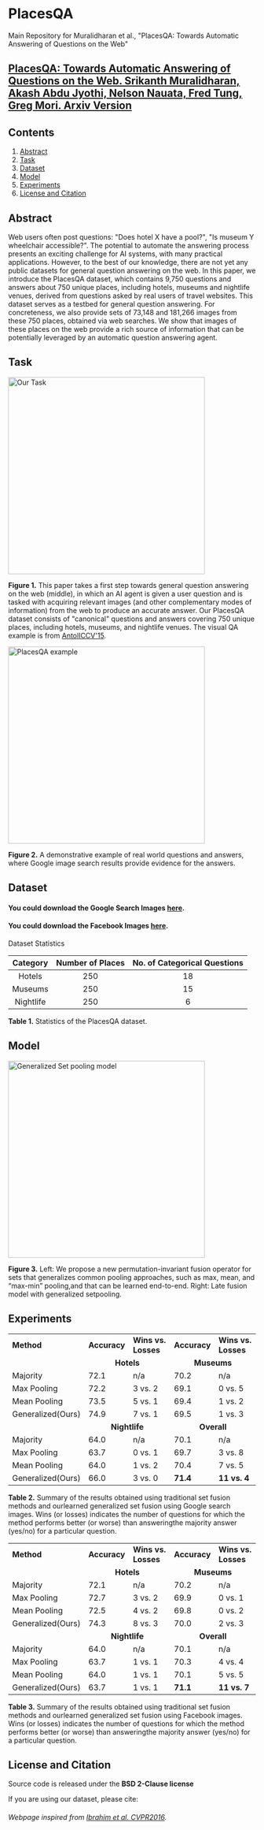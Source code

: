 # PlacesQA
Main Repository for Muralidharan et al., "PlacesQA: Towards Automatic Answering of Questions on the Web"

## [PlacesQA: Towards Automatic Answering of Questions on the Web. Srikanth Muralidharan, Akash Abdu Jyothi, Nelson Nauata, Fred Tung, Greg Mori. Arxiv Version](https://www.arxiv.org/)

## Contents
1. [Abstract](abstract)
1. [Task](#task)
1. [Dataset](#dataset)
1. [Model](#model)
1. [Experiments](#experiments)
1. [License and Citation](#license-and-citation)

## Abstract

Web users often post questions: "Does hotel X have a pool?", "Is museum Y wheelchair accessible?". The potential to automate the answering process presents an exciting challenge for AI systems, with many practical applications. However, to the best of our knowledge, there are not yet any public datasets for general question answering on the web. In this paper, we introduce the PlacesQA dataset, which contains 9,750 questions and answers about 750 unique places, including hotels, museums and nightlife venues, derived from questions asked by real users of travel websites.  This dataset serves as a testbed for general question answering.  For concreteness, we also provide sets of 73,148 and 181,266 images from these 750 places, obtained via web searches.  We show that images of these places on the web provide a rich source of information that can be potentially leveraged by an automatic question answering agent.

## Task

<img src="https://github.com/sri3705/placesQA/blob/master/images/qa_pull.jpg" alt="Our Task" height="400" >

**Figure 1.** This paper takes a first step towards general question answering on the web (middle), in which an AI agent is given a user question and is tasked
with acquiring relevant images (and other complementary modes of information) from the web to produce an accurate answer. Our PlacesQA dataset consists of
"canonical" questions and answers covering 750 unique places, including hotels, museums, and nightlife venues. The visual QA example is from
[AntolICCV'15](https://arxiv.org/pdf/1505.00468v6.pdf).

<img src="https://github.com/sri3705/placesQA/blob/master/images/QAexample.jpg" alt="PlacesQA example" height="400" >

**Figure 2.** A demonstrative example of real world questions and answers, where Google image search results provide evidence for the answers.

## Dataset

#### You could download the Google Search Images [here](https://arxiv.org).
#### You could download the Facebook Images [here](https://arxiv.org).

Dataset Statistics

|Category|Number of Places|No. of Categorical Questions|
|:---:|:---:|:---:|
|Hotels|250|18|
|Museums|250|15|
|Nightlife|250|6|

**Table 1.** Statistics of the PlacesQA dataset.



## Model

<img src="https://github.com/sri3705/placesQA/blob/master/images/qa_model.png" alt="Generalized Set pooling model" height="400" >

**Figure 3.** Left:  We  propose a new permutation-invariant fusion operator for sets that generalizes common pooling approaches, such as max, mean, and
“max-min” pooling,and that can be learned end-to-end. Right: Late fusion model with generalized setpooling.

## Experiments

<table>
  <tr>
    <td><b>Method</b></td>
    <td><b>Accuracy</b></td>
    <td><b>Wins vs. Losses</b></td>
    <td><b>Accuracy</b></td>
    <td><b>Wins vs. Losses</b></td>
  </tr>
  <tr>
  	<td></td>
    <td colspan="2"><center><b>Hotels</b></center></td>
    <td colspan="2"><center><b>Museums</b></center></td>
  </tr>
  <tr>
    <td>Majority</td>
    <td>72.1</td>
    <td>n/a</td>
    <td>70.2</td>
    <td>n/a</td>
  </tr>
  <tr>
    <td>Max Pooling</td>
    <td>72.2</td>
    <td>3 vs. 2</td>
    <td>69.1</td>
    <td>0 vs. 5</td>
  </tr>
  <tr>
    <td>Mean Pooling</td>
    <td>73.5</td>
    <td>5 vs. 1</td>
    <td>69.4</td>
    <td>1 vs. 2</td>
  </tr>
  <tr>
    <td>Generalized(Ours)</td>
    <td>74.9</td>
    <td>7 vs. 1</td>
    <td>69.5</td>
    <td>1 vs. 3</td>
  </tr>
  <tr>
  	<td></td>
    <td colspan="2"><center><b>Nightlife</b></center></td>
    <td colspan="2"><center><b>Overall</b></center></td>
  </tr>
  <tr>
    <td>Majority</td>
    <td>64.0</td>
    <td>n/a</td>
    <td>70.1</td>
    <td>n/a</td>
  </tr>
  <tr>
    <td>Max Pooling</td>
    <td>63.7</td>
    <td>0 vs. 1</td>
    <td>69.7</td>
    <td>3 vs. 8</td>
  </tr>
  <tr>
    <td>Mean Pooling</td>
    <td>64.0</td>
    <td>1 vs. 2</td>
    <td>70.4</td>
    <td>7 vs. 5</td>
  </tr>
  <tr>
    <td>Generalized(Ours)</td>
    <td>66.0</td>
    <td>3 vs. 0</td>
    <td><b>71.4</b></td>
    <td><b>11 vs. 4</b></td>
  </tr>
</table>

**Table 2.** Summary of the results obtained using traditional set fusion methods and ourlearned generalized set fusion using Google search images. Wins (or losses) indicates the number of questions for which the method performs better (or worse) than answeringthe majority answer (yes/no) for a particular question.

<table>
  <tr>
    <td><b>Method</b></td>
    <td><b>Accuracy</b></td>
    <td><b>Wins vs. Losses</b></td>
    <td><b>Accuracy</b></td>
    <td><b>Wins vs. Losses</b></td>
  </tr>
  <tr>
  	<td></td>
    <td colspan="2"><center><b>Hotels</b></center></td>
    <td colspan="2"><center><b>Museums</b></center></td>
  </tr>
  <tr>
    <td>Majority</td>
    <td>72.1</td>
    <td>n/a</td>
    <td>70.2</td>
    <td>n/a</td>
  </tr>
  <tr>
    <td>Max Pooling</td>
    <td>72.7</td>
    <td>3 vs. 2</td>
    <td>69.9</td>
    <td>0 vs. 1</td>
  </tr>
  <tr>
    <td>Mean Pooling</td>
    <td>72.5</td>
    <td>4 vs. 2</td>
    <td>69.8</td>
    <td>0 vs. 2</td>
  </tr>
  <tr>
    <td>Generalized(Ours)</td>
    <td>74.3</td>
    <td>8 vs. 3</td>
    <td>70.0</td>
    <td>2 vs. 3</td>
  </tr>
  <tr>
  	<td></td>
    <td colspan="2"><center><b>Nightlife</b></center></td>
    <td colspan="2"><center><b>Overall</b></center></td>
  </tr>
  <tr>
    <td>Majority</td>
    <td>64.0</td>
    <td>n/a</td>
    <td>70.1</td>
    <td>n/a</td>
  </tr>
  <tr>
    <td>Max Pooling</td>
    <td>63.7</td>
    <td>1 vs. 1</td>
    <td>70.3</td>
    <td>4 vs. 4</td>
  </tr>
  <tr>
    <td>Mean Pooling</td>
    <td>64.0</td>
    <td>1 vs. 1</td>
    <td>70.1</td>
    <td>5 vs. 5</td>
  </tr>
  <tr>
    <td>Generalized(Ours)</td>
    <td>63.7</td>
    <td>1 vs. 1</td>
    <td><b>71.1</b></td>
    <td><b>11 vs. 7</b></td>
  </tr>
</table>

**Table 3.** Summary of the results obtained using traditional set fusion methods and ourlearned generalized set fusion using Facebook images. Wins (or losses) indicates the number of questions for which the method performs better (or worse) than answeringthe majority answer (yes/no) for a particular question.

## License and Citation

Source code is released under the **BSD 2-Clause license**

If you are using our dataset, please cite:

###### Webpage inspired from [Ibrahim et al. CVPR2016](https://github.com/mostafa-saad/deep-activity-rec).
